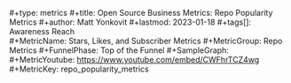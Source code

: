 #+type: metrics
#+title: Open Source Business Metrics: Repo Popularity Metrics
#+author: Matt Yonkovit
#+lastmod: 2023-01-18
#+tags[]: Awareness Reach  
#+MetricName: Stars, Likes, and Subscriber Metrics
#+MetricGroup: Repo Metrics
#+FunnelPhase: Top of the Funnel
#+SampleGraph: 
#+MetricYoutube: https://www.youtube.com/embed/CWFhrTCZ4wg
#+MetricKey: repo_popularity_metrics
